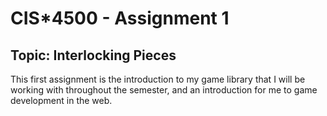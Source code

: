 # CIS*4500 - Assignment 1
## Topic: Interlocking Pieces

This first assignment is the introduction to my game library that I will be working with throughout the semester, and an introduction for me to game development in the web.
